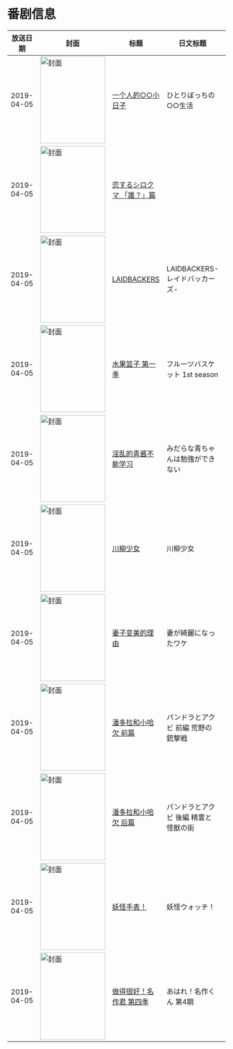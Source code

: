 # 番剧信息

|放送日期|封面|标题|日文标题|话数|评分|评分人数|
|---|---|---|---|---|---|---|
|2019-04-05|<img src="//lain.bgm.tv/pic/cover/c/9f/ab/241335_sLGll.jpg" alt="封面" style="width:150px;height:200px;object-fit:cover;">|[一个人的○○小日子](https://bangumi.tv/subject/241335)|ひとりぼっちの○○生活|12|6.6|2062人评分|
|2019-04-05|<img src="//lain.bgm.tv/pic/cover/c/f1/b4/257453_tEjeK.jpg" alt="封面" style="width:150px;height:200px;object-fit:cover;">|[恋するシロクマ 「誰？」篇](https://bangumi.tv/subject/257453)||1|5.2|19人评分|
|2019-04-05|<img src="//lain.bgm.tv/pic/cover/c/94/d3/264105_wR4Nt.jpg" alt="封面" style="width:150px;height:200px;object-fit:cover;">|[LAIDBACKERS](https://bangumi.tv/subject/264105)|LAIDBACKERS-レイドバッカーズ-|1|6.2|174人评分|
|2019-04-05|<img src="//lain.bgm.tv/pic/cover/c/20/f2/266455_fRBdM.jpg" alt="封面" style="width:150px;height:200px;object-fit:cover;">|[水果篮子 第一季](https://bangumi.tv/subject/266455)|フルーツバスケット 1st season|25|7.1|1344人评分|
|2019-04-05|<img src="//lain.bgm.tv/pic/cover/c/7d/87/268412_P63Pf.jpg" alt="封面" style="width:150px;height:200px;object-fit:cover;">|[淫乱的青酱不能学习](https://bangumi.tv/subject/268412)|みだらな青ちゃんは勉強ができない|12|6.2|2825人评分|
|2019-04-05|<img src="//lain.bgm.tv/pic/cover/c/b4/fb/268510_XKKrF.jpg" alt="封面" style="width:150px;height:200px;object-fit:cover;">|[川柳少女](https://bangumi.tv/subject/268510)|川柳少女|12|6.5|3528人评分|
|2019-04-05|<img src="/img/no_icon_subject.png" alt="封面" style="width:150px;height:200px;object-fit:cover;">|[妻子变美的理由](https://bangumi.tv/subject/268681)|妻が綺麗になったワケ|2|5.6|257人评分|
|2019-04-05|<img src="//lain.bgm.tv/pic/cover/c/6c/98/274357_ie8Y8.jpg" alt="封面" style="width:150px;height:200px;object-fit:cover;">|[潘多拉和小哈欠 前篇](https://bangumi.tv/subject/274357)|パンドラとアクビ 前編 荒野の銃撃戦|1|6.4|54人评分|
|2019-04-05|<img src="//lain.bgm.tv/pic/cover/c/8e/f1/277106_EnZpT.jpg" alt="封面" style="width:150px;height:200px;object-fit:cover;">|[潘多拉和小哈欠 后篇](https://bangumi.tv/subject/277106)|パンドラとアクビ 後編 精霊と怪獣の街|1|6.1|49人评分|
|2019-04-05|<img src="//lain.bgm.tv/pic/cover/c/c7/07/279472_g7MOx.jpg" alt="封面" style="width:150px;height:200px;object-fit:cover;">|[妖怪手表！](https://bangumi.tv/subject/279472)|妖怪ウォッチ！|36|暂无评分|少于10人评分|
|2019-04-05|<img src="//lain.bgm.tv/pic/cover/c/f9/98/279473_uu6FQ.jpg" alt="封面" style="width:150px;height:200px;object-fit:cover;">|[做得很好！名作君 第四季](https://bangumi.tv/subject/279473)|あはれ！名作くん 第4期|39|暂无评分|少于10人评分|
